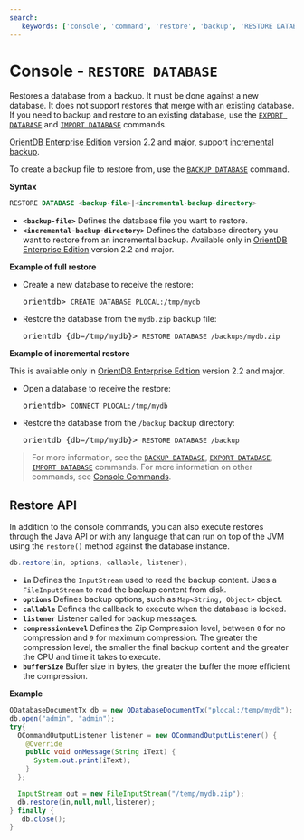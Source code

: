```yaml
---
search:
   keywords: ['console', 'command', 'restore', 'backup', 'RESTORE DATABASE']
---
```


# Console - `RESTORE DATABASE`

Restores a database from a backup.  It must be done against a new database.  It does not support restores that merge with an existing database.  If you need to backup and restore to an existing database, use the [`EXPORT DATABASE`](Console-Command-Export.md) and [`IMPORT DATABASE`](Console-Command-Import.md) commands.

[OrientDB Enterprise Edition](../ee/Enterprise-Edition.md) version 2.2 and major, support [incremental backup](../admin/Incremental-Backup-And-Restore.md).

To create a backup file to restore from, use the [`BACKUP DATABASE`](Console-Command-Backup.md) command.

**Syntax**

```sql
RESTORE DATABASE <backup-file>|<incremental-backup-directory>
```

- **`<backup-file>`** Defines the database file you want to restore.
- **`<incremental-backup-directory>`** Defines the database directory you want to restore from an incremental backup. Available only in [OrientDB Enterprise Edition](../ee/Enterprise-Edition.md) version 2.2 and major.


**Example of full restore**

- Create a new database to receive the restore:

  <pre>
  orientdb> <code class='lang-sql userinput'>CREATE DATABASE PLOCAL:/tmp/mydb</code>
  </pre>

- Restore the database from the `mydb.zip` backup file:

  <pre>
  orientdb {db=/tmp/mydb}> <code class='lang-sql userinput'>RESTORE DATABASE /backups/mydb.zip</code>
  </pre>

**Example of incremental restore**

This is available only in [OrientDB Enterprise Edition](../ee/Enterprise-Edition.md) version 2.2 and major.

- Open a database to receive the restore:

  <pre>
  orientdb> <code class='lang-sql userinput'>CONNECT PLOCAL:/tmp/mydb</code>
  </pre>

- Restore the database from the `/backup` backup directory:

  <pre>
  orientdb {db=/tmp/mydb}> <code class='lang-sql userinput'>RESTORE DATABASE /backup</code>
  </pre>

>For more information, see the [`BACKUP DATABASE`](Console-Command-Backup.md), [`EXPORT DATABASE`](Console-Command-Export.md), [`IMPORT DATABASE`](Console-Command-Import.md) commands.  For more information on other commands, see [Console Commands](Console-Commands.md).


## Restore API

In addition to the console commands, you can also execute restores through the Java API or with any language that can run on top of the JVM using the `restore()` method against the database instance.

```java
db.restore(in, options, callable, listener);
```

- **`in`** Defines the `InputStream` used to read the backup content.  Uses a `FileInputStream` to read the backup content from disk.
- **`options`** Defines backup options, such as `Map<String, Object>` object.
- **`callable`** Defines the callback to execute when the database is locked.
- **`listener`** Listener called for backup messages.
- **`compressionLevel`** Defines the Zip Compression level, between `0` for no compression and `9` for maximum compression.  The greater the compression level, the smaller the final backup content and the greater the CPU and time it takes to execute.
- **`bufferSize`** Buffer size in bytes, the greater the buffer the more efficient the compression.

**Example**


```java
ODatabaseDocumentTx db = new ODatabaseDocumentTx("plocal:/temp/mydb");
db.open("admin", "admin");
try{
  OCommandOutputListener listener = new OCommandOutputListener() {
    @Override
    public void onMessage(String iText) {
      System.out.print(iText);
    }
  };

  InputStream out = new FileInputStream("/temp/mydb.zip");
  db.restore(in,null,null,listener);
} finally {
   db.close();
}
```

